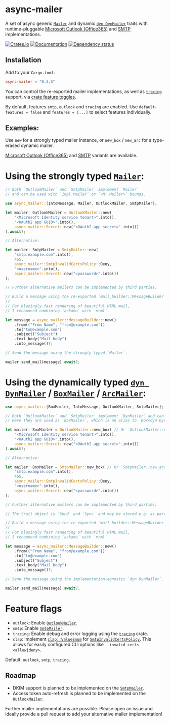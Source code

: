 # async-mailer
A set of async generic [`Mailer`][Mailer] and dynamic [`dyn DynMailer`][DynMailer] traits with runtime-pluggable [Microsoft Outlook (Office365)][OutlookMailer] and [SMTP][SmtpMailer] implementations.

[![Crates.io](https://img.shields.io/crates/v/async-mailer)](https://crates.io/crates/async-mailer)
[![Documentation](https://docs.rs/async-mailer/badge.svg)][docs]
[![Dependency status](https://deps.rs/repo/github/LeoniePhiline/async-mailer/status.svg)](https://deps.rs/repo/github/LeoniePhiline/async-mailer)

## Installation

Add to your `Cargo.toml`:

```toml
async-mailer = "0.3.5"
```

You can control the re-exported mailer implementations,
as well as [`tracing`](https://docs.rs/crate/tracing) support,
via [crate feature toggles](https://docs.rs/crate/async-mailer/latest/features).

By default, features `smtp`, `outlook` and `tracing` are enabled.
Use `default-features = false` and `features = [...]` to select features individually.

## Examples:

Use `new` for a strongly typed mailer instance,
or `new_box` / `new_arc` for a type-erased dynamic mailer.

[Microsoft Outlook (Office365)][OutlookMailer] and [SMTP][SmtpMailer] variants are available.

# Using the strongly typed [`Mailer`][Mailer]:

```rust
// Both `OutlookMailer` and `SmtpMailer` implement `Mailer`
// and can be used with `impl Mailer` or `<M: Mailer>` bounds.

use async_mailer::{IntoMessage, Mailer, OutlookMailer, SmtpMailer};

let mailer: OutlookMailer = OutlookMailer::new(
    "<Microsoft Identity service tenant>".into(),
    "<OAuth2 app GUID>".into(),
    async_mailer::Secret::new("<OAuth2 app secret>".into())
).await?;

// Alternative:

let mailer: SmtpMailer = SmtpMailer::new(
    "smtp.example.com".into(),
    465,
    async_mailer::SmtpInvalidCertsPolicy::Deny,
    "<username>".into(),
    async_mailer::Secret::new("<password>".into())
);

// Further alternative mailers can be implemented by third parties.

// Build a message using the re-exported `mail_builder::MessageBuilder'.
//
// For blazingly fast rendering of beautiful HTML mail,
// I recommend combining `askama` with `mrml`.

let message = async_mailer::MessageBuilder::new()
    .from(("From Name", "from@example.com"))
    .to("to@example.com")
    .subject("Subject")
    .text_body("Mail body")
    .into_message()?;

// Send the message using the strongly typed `Mailer`.

mailer.send_mail(message).await?;
```

# Using the dynamically typed [`dyn DynMailer`][DynMailer] / [`BoxMailer`][BoxMailer] / [`ArcMailer`][ArcMailer]:

```rust
use async_mailer::{BoxMailer, IntoMessage, OutlookMailer, SmtpMailer};

// Both `OutlookMailer` and `SmtpMailer` implement `DynMailer` and can be used as trait objects.
// Here they are used as `BoxMailer`, which is an alias to `Box<dyn DynMailer>`.

let mailer: BoxMailer = OutlookMailer::new_box( // Or `OutlookMailer::new_arc()`.
    "<Microsoft Identity service tenant>".into(),
    "<OAuth2 app GUID>".into(),
    async_mailer::Secret::new("<OAuth2 app secret>".into())
).await?;

// Alternative:

let mailer: BoxMailer = SmtpMailer::new_box( // Or `SmtpMailer::new_arc()`.
    "smtp.example.com".into(),
    465,
    async_mailer::SmtpInvalidCertsPolicy::Deny,
    "<username>".into(),
    async_mailer::Secret::new("<password>".into())
);

// Further alternative mailers can be implemented by third parties.

// The trait object is `Send` and `Sync` and may be stored e.g. as part of your server state.

// Build a message using the re-exported `mail_builder::MessageBuilder'.
//
// For blazingly fast rendering of beautiful HTML mail,
// I recommend combining `askama` with `mrml`.

let message = async_mailer::MessageBuilder::new()
    .from(("From Name", "from@example.com"))
    .to("to@example.com")
    .subject("Subject")
    .text_body("Mail body")
    .into_message()?;

// Send the message using the implementation-agnostic `dyn DynMailer`.

mailer.send_mail(message).await?;
```

# Feature flags

- `outlook`: Enable [`OutlookMailer`][OutlookMailer].
- `smtp`: Enable [`SmtpMailer`][SmtpMailer].
- `tracing`: Enable debug and error logging using the [`tracing`](https://docs.rs/crate/tracing) crate.
- `clap`: Implement [`clap::ValueEnum`](https://docs.rs/clap/latest/clap/trait.ValueEnum.html)
  for [`SmtpInvalidCertsPolicy`][SmtpInvalidCertsPolicy].
  This allows for easily configured CLI options like `--invalid-certs <allow|deny>`.

Default: `outlook`, `smtp`, `tracing`.

## Roadmap

- DKIM support is planned to be implemented on the [`SmtpMailer`][SmtpMailer].
- Access token auto-refresh is planned to be implemented on the [`OutlookMailer`][OutlookMailer].

Further mailer implementations are possible.
Please open an issue and ideally provide a pull request to add your alternative mailer implementation!

[docs]: https://docs.rs/async-mailer
[Mailer]: https://docs.rs/async-mailer/latest/async_mailer/trait.Mailer.html
[DynMailer]: https://docs.rs/async-mailer/latest/async_mailer/trait.DynMailer.html
[BoxMailer]: https://docs.rs/async-mailer/latest/async_mailer/type.BoxMailer.html
[ArcMailer]: https://docs.rs/async-mailer/latest/async_mailer/type.ArcMailer.html
[OutlookMailer]: https://docs.rs/async-mailer/latest/async_mailer/struct.OutlookMailer.html
[SmtpMailer]: https://docs.rs/async-mailer/latest/async_mailer/struct.SmtpMailer.html
[SmtpInvalidCertsPolicy]: https://docs.rs/async-mailer/latest/async_mailer/enum.SmtpInvalidCertsPolicy.html
